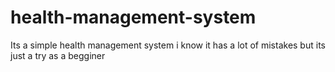 # health-management-system
Its a simple health management system
i know it has a lot of mistakes but its just a try as a begginer
